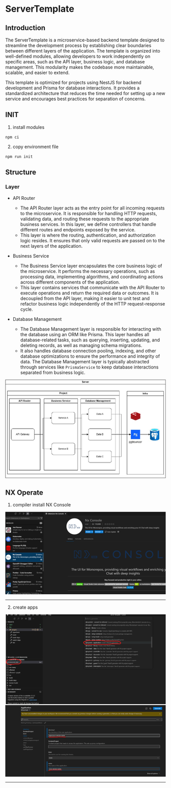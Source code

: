 # ServerTemplate

## Introduction
<p>
The ServerTemplate is a microservice-based backend template designed to streamline the development process by establishing clear boundaries between different layers of the application. The template is organized into well-defined modules, allowing developers to work independently on specific areas, such as the API layer, business logic, and database management. This modularity makes the codebase more maintainable, scalable, and easier to extend.

This template is optimized for projects using NestJS for backend development and Prisma for database interactions. It provides a standardized architecture that reduces the time needed for setting up a new service and encourages best practices for separation of concerns.
</p>

## INIT

1. install modules

```shell=
npm ci
```

2. copy environment file

```shell=
npm run init
```

## Structure

### Layer

- API Router
    
    - The API Router layer acts as the entry point for all incoming requests to the microservice. It is responsible for handling HTTP requests, validating data, and routing these requests to the appropriate business services. In this layer, we define controllers that handle different routes and endpoints exposed by the service.
    - This layer is where the routing, authentication, and authorization logic resides. It ensures that only valid requests are passed on to the next layers of the application.

- Business Service

    - The Business Service layer encapsulates the core business logic of the microservice. It performs the necessary operations, such as processing data, implementing algorithms, and coordinating actions across different components of the application.
    - This layer contains services that communicate with the API Router to execute operations and return the required data or outcomes. It is decoupled from the API layer, making it easier to unit test and refactor business logic independently of the HTTP request-response cycle.

- Database Management

    - The Database Management layer is responsible for interacting with the database using an ORM like Prisma. This layer handles all database-related tasks, such as querying, inserting, updating, and deleting records, as well as managing schema migrations.
    - It also handles database connection pooling, indexing, and other database optimizations to ensure the performance and integrity of data. The Database Management layer is typically abstracted through services like `PrismaService` to keep database interactions separated from business logic.


<img src="images/MicroserviceStructure.jpg">

## NX Operate

1. compiler install NX Console

<img src="images/install_nx.png">

---

2. create apps 

<img src="images/apps.png">

<img src="images/application_generate.png">

---
